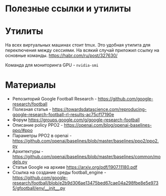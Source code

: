 # Полезные ссылки и утилиты

# Утилиты
На всех виртуальных машинах стоит tmux.
Это удобная утилита для переключения между сессиями. На всякий случай приложил ссылку на основные команды.
https://habr.com/ru/post/327630/

Команда для мониторинга GPU - ```nvidia-smi```

# Материалы
- Репозиторий Google Football Research - https://github.com/google-research/football
- Полезная статья - https://towardsdatascience.com/reproducing-google-research-football-rl-results-ac75cf17190e
- Форум https://groups.google.com/g/google-research-football
- Описание policy PPO2 - https://openai.com/blog/openai-baselines-ppo/#ppo
- Параметры PPO2 в openai - https://github.com/openai/baselines/blob/master/baselines/ppo2/ppo2.py
- Архитектуры - https://github.com/openai/baselines/blob/master/baselines/common/models.py
- Статья Google на архиве https://arxiv.org/pdf/1907.11180.pdf
- Cсылка на создание среды football_engine - https://github.com/google-research/football/blob/e2b9d306ae13475bed67cae04a298fbe8e5e9735/gfootball/env/__init__.py
